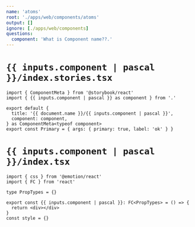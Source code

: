 ```yaml
---
name: 'atoms'
root: './apps/web/components/atoms'
output: []
ignore: [./apps/web/components]
questions:
  component: 'What is Component name??.'
---
```


# `{{ inputs.component | pascal }}/index.stories.tsx`

```tsx
import { ComponentMeta } from '@storybook/react'
import { {{ inputs.component | pascal }} as component } from '.'

export default {
  title: '{{ document.name }}/{{ inputs.component | pascal }}',
  component: component,
} as ComponentMeta<typeof component>
export const Primary = { args: { primary: true, label: 'ok' } }

```

# `{{ inputs.component | pascal }}/index.tsx`

```tsx
import { css } from '@emotion/react'
import { FC } from 'react'

type PropTypes = {}

export const {{ inputs.component | pascal }}: FC<PropTypes> = () => {
  return <div></div>
}
const style = {}
```
